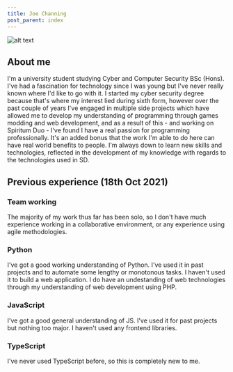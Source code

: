 ```yaml
---
title: Joe Channing
post_parent: index
---
```


![alt text](/_images/Joe_Channing.jpg "Picture of Joe Channing")

## About me

I'm a university student studying Cyber and Computer Security BSc (Hons). I've had a fascination for technology since I was young but I've never really known where I'd like to go with it. I started my cyber security degree because that's where my interest lied during sixth form, however over the past couple of years I've engaged in multiple side projects which have allowed me to develop my understanding of programming through games modding and web development, and as a result of this - and working on Spiritum Duo - I've found I have a real passion for programming professionally. It's an added bonus that the work I'm able to do here can have real world benefits to people. I'm always down to learn new skills and technologies, reflected in the development of my knowledge with regards to the technologies used in SD.

## Previous experience (18th Oct 2021)

### Team working

The majority of my work thus far has been solo, so I don't have much experience working in a collaborative environment, or any experience using agile methodologies.

### Python

I've got a good working understanding of Python. I've used it in past projects and to automate some lengthy or monotonous tasks. I haven't used it to build a web application. I do have an undestanding of web technologies through my understanding of web development using PHP.

### JavaScript

I've got a good general understanding of JS. I've used it for past projects but nothing too major. I haven't used any frontend libraries.

### TypeScript

I've never used TypeScript before, so this is completely new to me.
